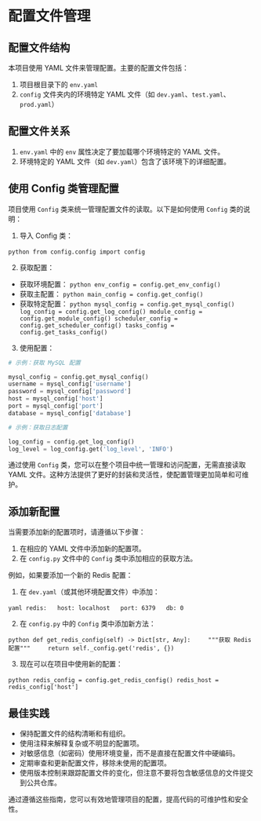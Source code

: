 # 配置文件管理

## 配置文件结构

本项目使用 YAML 文件来管理配置。主要的配置文件包括：

1. 项目根目录下的 `env.yaml`
2. `config` 文件夹内的环境特定 YAML 文件（如 `dev.yaml`、`test.yaml`、`prod.yaml`）

## 配置文件关系

1. `env.yaml` 中的 `env` 属性决定了要加载哪个环境特定的 YAML 文件。
2. 环境特定的 YAML 文件（如 `dev.yaml`）包含了该环境下的详细配置。

## 使用 Config 类管理配置

项目使用 `Config` 类来统一管理配置文件的读取。以下是如何使用 `Config` 类的说明：

1. 导入 Config 类：

‍`python from config.config import config ‍`

2. 获取配置：

* 获取环境配置：
  ‍`python env_config = config.get_env_config() ‍`
* 获取主配置：
  ‍`python main_config = config.get_config() ‍`
* 获取特定配置：
  ‍`python mysql_config = config.get_mysql_config() log_config = config.get_log_config() module_config = config.get_module_config() scheduler_config = config.get_scheduler_config() tasks_config = config.get_tasks_config() ‍`

3. 使用配置：

```python
# 示例：获取 MySQL 配置

mysql_config = config.get_mysql_config()
username = mysql_config['username']
password = mysql_config['password']
host = mysql_config['host']
port = mysql_config['port']
database = mysql_config['database']

# 示例：获取日志配置

log_config = config.get_log_config()
log_level = log_config.get('log_level', 'INFO')
```

通过使用 `Config` 类，您可以在整个项目中统一管理和访问配置，无需直接读取 YAML 文件。这种方法提供了更好的封装和灵活性，使配置管理更加简单和可维护。

## 添加新配置

当需要添加新的配置项时，请遵循以下步骤：

1. 在相应的 YAML 文件中添加新的配置项。
2. 在 `config.py` 文件中的 `Config` 类中添加相应的获取方法。

例如，如果要添加一个新的 Redis 配置：

1. 在 `dev.yaml`（或其他环境配置文件）中添加：

‍`yaml redis:   host: localhost   port: 6379   db: 0 ‍`

2. 在 `config.py` 中的 `Config` 类中添加新方法：

‍`python def get_redis_config(self) -> Dict[str, Any]:     """获取 Redis 配置"""     return self._config.get('redis', {}) ‍`

3. 现在可以在项目中使用新的配置：

‍`python redis_config = config.get_redis_config() redis_host = redis_config['host'] ‍`

## 最佳实践

* 保持配置文件的结构清晰和有组织。
* 使用注释来解释复杂或不明显的配置项。
* 对敏感信息（如密码）使用环境变量，而不是直接在配置文件中硬编码。
* 定期审查和更新配置文件，移除未使用的配置项。
* 使用版本控制来跟踪配置文件的变化，但注意不要将包含敏感信息的文件提交到公共仓库。

通过遵循这些指南，您可以有效地管理项目的配置，提高代码的可维护性和安全性。